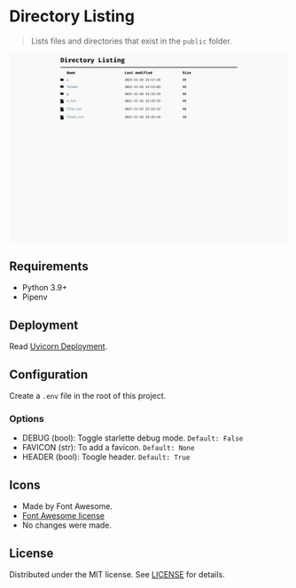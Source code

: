 # Directory Listing

> Lists files and directories that exist in the `public` folder.

![preview](preview.png)

## Requirements

- Python 3.9+
- Pipenv

## Deployment

Read [Uvicorn Deployment](https://www.uvicorn.org/deployment/).

## Configuration

Create a `.env` file in the root of this project.

### Options

- DEBUG (bool): Toggle starlette debug mode. `Default: False`
- FAVICON (str): To add a favicon. `Default: None`
- HEADER (bool): Toogle header. `Default: True`

## Icons

- Made by Font Awesome.
- [Font Awesome license](https://fontawesome.com/license)
- No changes were made.

## License

Distributed under the MIT license. See [LICENSE](LICENSE) for details.
